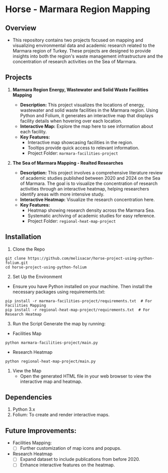 # Horse - Marmara Region Mapping

## Overview
- This repository contains two projects focused on mapping and visualizing environmental data and academic research related to the Marmara region of Turkey. These projects are designed to provide insights into both the region's waste management infrastructure and the concentration of research activities on the Sea of Marmara.
  
## Projects
1. **Marmara Region Energy, Wastewater and Solid Waste Facilities Mapping**
   - **Description:** This project visualizes the locations of energy, wastewater and solid waste facilities in the Marmara region. Using Python and Folium, it generates an interactive map that displays facility details when hovering over each location.
   - **Interactive Map:** Explore the map here to see information about each facility.
   - **Key Features:**
     - Interactive map showcasing facilities in the region.
     - Tooltips provide quick access to relevant information.
     - Project Folder: `marmara-facilities-project`

2. **The Sea of Marmara Mapping - Realted Researches**
   - **Description:** This project involves a comprehensive literature review of academic studies published between 2020 and 2024 on the Sea of Marmara. The goal is to visualize the concentration of research activities through an interactive heatmap, helping researchers identify areas with more intensive study.
   - **Interactive Heatmap:** Visualize the research concentration here.
   - **Key Features:**
     - Heatmap showing research density across the Marmara Sea.
     - Systematic archiving of academic studies for easy reference.
     - Project Folder: `regional-heat-map-project`


## Installation
1. Clone the Repo
```shell
git clone https://github.com/melisacar/horse-project-using-python-folium.git
cd horse-project-using-python-folium
```

2. Set Up the Environment
- Ensure you have Python installed on your machine. Then install the necessary packages using requirements.txt:
```shell
pip install -r marmara-facilities-project/requirements.txt  # For Facilities Mapping
pip install -r regional-heat-map-project/requirements.txt  # For Research Heatmap
```

3. Run the Script
Generate the map by running:
- Facilities Map
```shell
python marmara-facilities-project/main.py
```
- Research Heatmap
```shell
python regional-heat-map-project/main.py
```

1. View the Map
   - Open the generated HTML file in your web browser to view the interactive map and heatmap.

## Dependencies
1. Python 3.x
2. Folium: To create and render interactive maps.

## Future Improvements:
- Facilities Mapping:
    - [ ] Further customization of map icons and popups.

- Research Heatmap
    - [ ] Expand dataset to include publications from before 2020.
    - [ ] Enhance interactive features on the heatmap.
